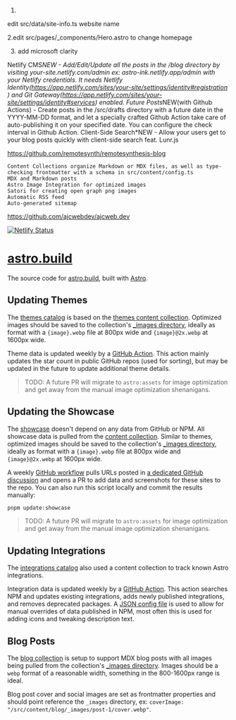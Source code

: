 1.
edit src/data/site-info.ts website name 

2.edit src/pages/_components/Hero.astro to change homepage

3. add  microsoft clarity 


Netlify CMS*NEW - Add/Edit/Update all the posts in the /blog directory by visiting your-site.netlify.com/admin ex: astro-ink.netlify.app/admin with your Netlify credentials. It needs Netlify Identity(https://app.netlify.com/sites/your-site/settings/identity#registration ) and Git Gateway(https://app.netlify.com/sites/your-site/settings/identity#services) enabled.
Future Posts*NEW(with Github Actions) - Create posts in the /src/drafts directory with a future date in the YYYY-MM-DD format, and let a specially crafted Github Action take care of auto-publishing it on your specified date. You can configure the check interval in Github Action.
Client-Side Search*NEW - Allow your users get to your blog posts quickly with client-side search feat. Lunr.js


https://github.com/remotesynth/remotesynthesis-blog




    Content Collections organize Markdown or MDX files, as well as type-checking frontmatter with a schema in src/content/config.ts
    MDX and Markdown posts
    Astro Image Integration for optimized images
    Satori for creating open graph png images
    Automatic RSS feed
    Auto-generated sitemap

https://github.com/ajcwebdev/ajcweb.dev



[![Netlify Status](https://api.netlify.com/api/v1/badges/3442658e-265e-48ac-b3bc-e270853129c8/deploy-status)](https://app.netlify.com/sites/astro-build/deploys)

# [astro.build](https://astro.build)

The source code for [astro.build](https://astro.build), built with [Astro](https://github.com/withastro/astro).

## Updating Themes

The [themes catalog](https://astro.build/themes) is based on the [themes content collection](/src/content/themes/). Optimized images should be saved to the collection's [\_images directory](/src/content/themes/_images/), ideally as format with a `{image}.webp` file at 800px wide and `{image}@2x.webp` at 1600px wide.

Theme data is updated weekly by a [GitHub Action](/.github/workflows/weekly.yaml). This action mainly updates the star count in public GitHub repos (used for sorting), but may be updated in the future to update additional theme details.

> TODO: A future PR will migrate to `astro:assets` for image optimization and get away from the manual image optimization shenanigans.

## Updating the Showcase

The [showcase](https://astro.build/showcase) doesn't depend on any data from GitHub or NPM. All showcase data is pulled from the [content collection](/src/content/showcase/). Similar to themes, optimized images should be saved to the collection's [\_images directory](/src/content/showcase/_images/), ideally as format with a `{image}.webp` file at 800px wide and `{image}@2x.webp` at 1600px wide.

A weekly [GitHub workflow](/.github/workflows/weekly.yaml) pulls URLs posted in [a dedicated GitHub discussion](https://github.com/withastro/roadmap/discussions/521) and opens a PR to add data and screenshots for these sites to the repo. You can also run this script locally and commit the results manually:

```sh
pnpm update:showcase
```

> TODO: A future PR will migrate to `astro:assets` for image optimization and get away from the manual image optimization shenanigans.

## Updating Integrations

The [integrations catalog](https://atsro.build/integrations) also used a content collection to track known Astro integrations.

Integration data is updated weekly by a [GitHub Action](/.github/workflows/weekly.yaml). This action searches NPM and updates existing integrations, adds newly published integrations, and removes deprecated packages. A [JSON config file](/scripts/integrations.json) is used to allow for manual overrides of data published in NPM, most often this is used for adding icons and tweaking description text.

## Blog Posts

The [blog collection](/src/content/blog/) is setup to support MDX blog posts with all images being pulled from the collection's [\_images directory](/src/content/blog/_images/). Images should be a `webp` format of a reasonable width, something in the 800-1600px range is ideal.

Blog post cover and social images are set as frontmatter properties and should point reference the `_images` directory, ex: `coverImage: "/src/content/blog/_images/post-1/cover.webp"`.
